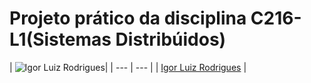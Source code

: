 # Projeto prático da disciplina C216-L1(Sistemas Distribúidos)

| ![Igor Luiz Rodrigues](https://avatars.githubusercontent.com/u/89806466?s=400&u=e8107d3d169b3775f289e49470b097b45d778d68&v=4)|
| --- | --- |
| [Igor Luiz Rodrigues](https://github.com/igu1nho) |
